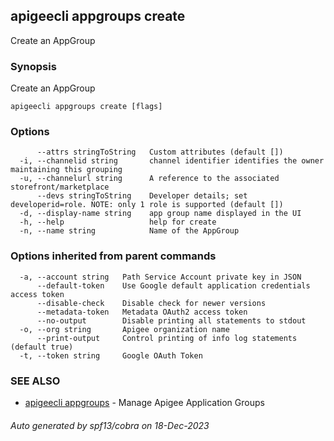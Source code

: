 ## apigeecli appgroups create

Create an AppGroup

### Synopsis

Create an AppGroup

```
apigeecli appgroups create [flags]
```

### Options

```
      --attrs stringToString   Custom attributes (default [])
  -i, --channelid string       channel identifier identifies the owner maintaining this grouping
  -u, --channelurl string      A reference to the associated storefront/marketplace
      --devs stringToString    Developer details; set developerid=role. NOTE: only 1 role is supported (default [])
  -d, --display-name string    app group name displayed in the UI
  -h, --help                   help for create
  -n, --name string            Name of the AppGroup
```

### Options inherited from parent commands

```
  -a, --account string   Path Service Account private key in JSON
      --default-token    Use Google default application credentials access token
      --disable-check    Disable check for newer versions
      --metadata-token   Metadata OAuth2 access token
      --no-output        Disable printing all statements to stdout
  -o, --org string       Apigee organization name
      --print-output     Control printing of info log statements (default true)
  -t, --token string     Google OAuth Token
```

### SEE ALSO

* [apigeecli appgroups](apigeecli_appgroups.md)	 - Manage Apigee Application Groups

###### Auto generated by spf13/cobra on 18-Dec-2023
